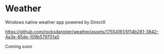 # Weather
Windows native weather app powered by DirectX

https://github.com/rocksdanister/weather/assets/17554161/5f14b281-3842-4a3e-85de-109b579701a0

Coming soon

